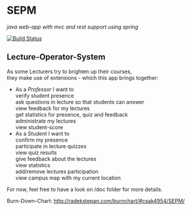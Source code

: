 # SEPM
*java web-app with mvc and rest support using spring*

[![Build Status](https://travis-ci.org/csak4954/SEPM.svg?branch=develop)](https://travis-ci.org/csak4954/SEPM) 

## Lecture-Operator-System
As some Lecturers try to brighten up their courses,  
they make use of extensions - which this app brings together:  
- As a *Professor* I want to  
verify student presence  
ask questions in lecture so that students can answer  
view feedback for my lectures  
get statistics for presence, quiz and feedback  
administrate my lectures  
view student-score  
- As a *Student* I want to  
confirm my presence  
participate in lecture quizzes  
view quiz results  
give feedback about the lectures  
view statistics  
add/remove lectures participation  
view campus map with my current location  

For now, feel free to have a look on /doc folder for more details. 

Burn-Down-Chart: http://radekstepan.com/burnchart/#csak4954/SEPM/
